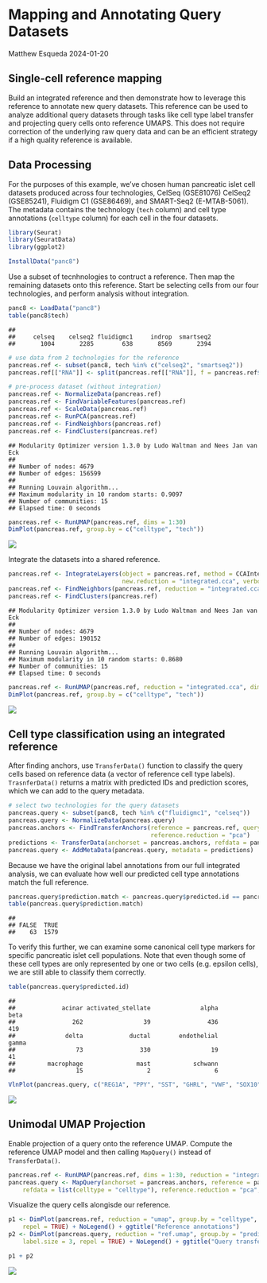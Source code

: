 Mapping and Annotating Query Datasets
================
Matthew Esqueda
2024-01-20

## Single-cell reference mapping

Build an integrated reference and then demonstrate how to leverage this
reference to annotate new query datasets. This reference can be used to
analyze additional query datasets through tasks like cell type label
transfer and projecting query cells onto reference UMAPS. This does not
require correction of the underlying raw query data and can be an
efficient strategy if a high quality reference is available.

## Data Processing

For the purposes of this example, we’ve chosen human pancreatic islet
cell datasets produced across four technologies, CelSeq (GSE81076)
CelSeq2 (GSE85241), Fluidigm C1 (GSE86469), and SMART-Seq2
(E-MTAB-5061). The metadata contains the technology (`tech` column) and
cell type annotations (`celltype` column) for each cell in the four
datasets.

``` r
library(Seurat)
library(SeuratData)
library(ggplot2)
```

``` r
InstallData("panc8")
```

Use a subset of tecnhnologies to contruct a reference. Then map the
remaining datasets onto this reference. Start be selecting cells from
our four technologies, and perform analysis without integration.

``` r
panc8 <- LoadData("panc8")
table(panc8$tech)
```

    ## 
    ##     celseq    celseq2 fluidigmc1     indrop  smartseq2 
    ##       1004       2285        638       8569       2394

``` r
# use data from 2 technologies for the reference
pancreas.ref <- subset(panc8, tech %in% c("celseq2", "smartseq2"))
pancreas.ref[["RNA"]] <- split(pancreas.ref[["RNA"]], f = pancreas.ref$tech)

# pre-process dataset (without integration)
pancreas.ref <- NormalizeData(pancreas.ref)
pancreas.ref <- FindVariableFeatures(pancreas.ref)                            
pancreas.ref <- ScaleData(pancreas.ref)                            
pancreas.ref <- RunPCA(pancreas.ref)                              
pancreas.ref <- FindNeighbors(pancreas.ref)
pancreas.ref <- FindClusters(pancreas.ref)
```

    ## Modularity Optimizer version 1.3.0 by Ludo Waltman and Nees Jan van Eck
    ## 
    ## Number of nodes: 4679
    ## Number of edges: 156599
    ## 
    ## Running Louvain algorithm...
    ## Maximum modularity in 10 random starts: 0.9097
    ## Number of communities: 15
    ## Elapsed time: 0 seconds

``` r
pancreas.ref <- RunUMAP(pancreas.ref, dims = 1:30)
DimPlot(pancreas.ref, group.by = c("celltype", "tech"))
```

<img src="integration_mapping_files/figure-gfm/unnamed-chunk-5-1.png" style="display: block; margin: auto;" />

Integrate the datasets into a shared reference.

``` r
pancreas.ref <- IntegrateLayers(object = pancreas.ref, method = CCAIntegration, orig.reduction = "pca",
                                new.reduction = "integrated.cca", verbose = FALSE)
pancreas.ref <- FindNeighbors(pancreas.ref, reduction = "integrated.cca", dims = 1:30)
pancreas.ref <- FindClusters(pancreas.ref)
```

    ## Modularity Optimizer version 1.3.0 by Ludo Waltman and Nees Jan van Eck
    ## 
    ## Number of nodes: 4679
    ## Number of edges: 190152
    ## 
    ## Running Louvain algorithm...
    ## Maximum modularity in 10 random starts: 0.8680
    ## Number of communities: 15
    ## Elapsed time: 0 seconds

``` r
pancreas.ref <- RunUMAP(pancreas.ref, reduction = "integrated.cca", dims = 1:30)
DimPlot(pancreas.ref, group.by = c("celltype", "tech"))
```

<img src="integration_mapping_files/figure-gfm/unnamed-chunk-7-1.png" style="display: block; margin: auto;" />

## Cell type classification using an integrated reference

After finding anchors, use `TransferData()` function to classify the
query cells based on reference data (a vector of reference cell type
labels). `TrasnferData()` returns a matrix with predicted IDs and
prediction scores, which we can add to the query metadata.

``` r
# select two technologies for the query datasets
pancreas.query <- subset(panc8, tech %in% c("fluidigmc1", "celseq"))
pancreas.query <- NormalizeData(pancreas.query)
pancreas.anchors <- FindTransferAnchors(reference = pancreas.ref, query = pancreas.query, dims = 1:30,
                                        reference.reduction = "pca")
predictions <- TransferData(anchorset = pancreas.anchors, refdata = pancreas.ref$celltype, dims = 1:30)
pancreas.query <- AddMetaData(pancreas.query, metadata = predictions)
```

Because we have the original label annotations from our full integrated
analysis, we can evaluate how well our predicted cell type annotations
match the full reference.

``` r
pancreas.query$prediction.match <- pancreas.query$predicted.id == pancreas.query$celltype
table(pancreas.query$prediction.match)
```

    ## 
    ## FALSE  TRUE 
    ##    63  1579

To verify this further, we can examine some canonical cell type markers
for specific pancreatic islet cell populations. Note that even though
some of these cell types are only represented by one or two cells
(e.g. epsilon cells), we are still able to classify them correctly.

``` r
table(pancreas.query$predicted.id)
```

    ## 
    ##             acinar activated_stellate              alpha               beta 
    ##                262                 39                436                419 
    ##              delta             ductal        endothelial              gamma 
    ##                 73                330                 19                 41 
    ##         macrophage               mast            schwann 
    ##                 15                  2                  6

``` r
VlnPlot(pancreas.query, c("REG1A", "PPY", "SST", "GHRL", "VWF", "SOX10"), group.by = "predicted.id")
```

<img src="integration_mapping_files/figure-gfm/unnamed-chunk-11-1.png" style="display: block; margin: auto;" />

## Unimodal UMAP Projection

Enable projection of a query onto the reference UMAP. Compute the
reference UMAP model and then calling `MapQuery()` instead of
`TransferData()`.

``` r
pancreas.ref <- RunUMAP(pancreas.ref, dims = 1:30, reduction = "integrated.cca", return.model = TRUE)
pancreas.query <- MapQuery(anchorset = pancreas.anchors, reference = pancreas.ref, query =  pancreas.query,
    refdata = list(celltype = "celltype"), reference.reduction = "pca", reduction.model = "umap")
```

Visualize the query cells alongisde our reference.

``` r
p1 <- DimPlot(pancreas.ref, reduction = "umap", group.by = "celltype", label = TRUE, label.size = 3,
    repel = TRUE) + NoLegend() + ggtitle("Reference annotations")
p2 <- DimPlot(pancreas.query, reduction = "ref.umap", group.by = "predicted.celltype", label = TRUE,
    label.size = 3, repel = TRUE) + NoLegend() + ggtitle("Query transferred labels")

p1 + p2
```

<img src="integration_mapping_files/figure-gfm/unnamed-chunk-13-1.png" style="display: block; margin: auto;" />
